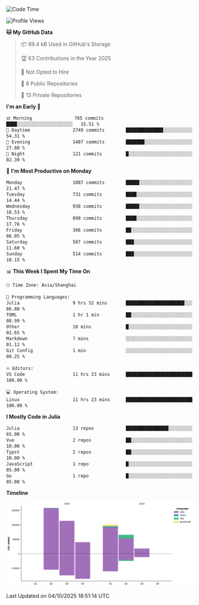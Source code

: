 <!--START_SECTION:waka-->
![Code Time](http://img.shields.io/badge/Code%20Time-795%20hrs%2033%20mins-blue)

![Profile Views](http://img.shields.io/badge/Profile%20Views-10-blue)

**🐱 My GitHub Data** 

> 📦 69.4 kB Used in GitHub's Storage 
 > 
> 🏆 63 Contributions in the Year 2025
 > 
> 🚫 Not Opted to Hire
 > 
> 📜 8 Public Repositories 
 > 
> 🔑 13 Private Repositories 
 > 
**I'm an Early 🐤** 

```text
🌞 Morning                785 commits         ████░░░░░░░░░░░░░░░░░░░░░   15.51 % 
🌆 Daytime                2749 commits        ██████████████░░░░░░░░░░░   54.31 % 
🌃 Evening                1407 commits        ███████░░░░░░░░░░░░░░░░░░   27.80 % 
🌙 Night                  121 commits         █░░░░░░░░░░░░░░░░░░░░░░░░   02.39 % 
```
📅 **I'm Most Productive on Monday** 

```text
Monday                   1087 commits        █████░░░░░░░░░░░░░░░░░░░░   21.47 % 
Tuesday                  731 commits         ████░░░░░░░░░░░░░░░░░░░░░   14.44 % 
Wednesday                938 commits         █████░░░░░░░░░░░░░░░░░░░░   18.53 % 
Thursday                 899 commits         ████░░░░░░░░░░░░░░░░░░░░░   17.76 % 
Friday                   306 commits         ██░░░░░░░░░░░░░░░░░░░░░░░   06.05 % 
Saturday                 587 commits         ███░░░░░░░░░░░░░░░░░░░░░░   11.60 % 
Sunday                   514 commits         ███░░░░░░░░░░░░░░░░░░░░░░   10.15 % 
```


📊 **This Week I Spent My Time On** 

```text
🕑︎ Time Zone: Asia/Shanghai

💬 Programming Languages: 
Julia                    9 hrs 52 mins       ██████████████████████░░░   86.80 % 
TOML                     1 hr 1 min          ██░░░░░░░░░░░░░░░░░░░░░░░   08.99 % 
Other                    18 mins             █░░░░░░░░░░░░░░░░░░░░░░░░   02.65 % 
Markdown                 7 mins              ░░░░░░░░░░░░░░░░░░░░░░░░░   01.12 % 
Git Config               1 min               ░░░░░░░░░░░░░░░░░░░░░░░░░   00.25 % 

🔥 Editors: 
VS Code                  11 hrs 23 mins      █████████████████████████   100.00 % 

💻 Operating System: 
Linux                    11 hrs 23 mins      █████████████████████████   100.00 % 
```

**I Mostly Code in Julia** 

```text
Julia                    13 repos            ████████████████░░░░░░░░░   65.00 % 
Vue                      2 repos             ██░░░░░░░░░░░░░░░░░░░░░░░   10.00 % 
Typst                    2 repos             ██░░░░░░░░░░░░░░░░░░░░░░░   10.00 % 
JavaScript               1 repo              █░░░░░░░░░░░░░░░░░░░░░░░░   05.00 % 
Go                       1 repo              █░░░░░░░░░░░░░░░░░░░░░░░░   05.00 % 
```



**Timeline**

![Lines of Code chart](https://raw.githubusercontent.com/DimhamT/DimhamT/main/assets/bar_graph.png)


 Last Updated on 04/10/2025 18:51:14 UTC
<!--END_SECTION:waka-->



<!--
**dhtantoy/dhtantoy** is a ✨ _special_ ✨ repository because its `README.md` (this file) appears on your GitHub profile.

Here are some ideas to get you started:

- 🔭 I’m currently working on ...
- 🌱 I’m currently learning ...
- 👯 I’m looking to collaborate on ...
- 🤔 I’m looking for help with ...
- 💬 Ask me about ...
- 📫 How to reach me: ...
- 😄 Pronouns: ...
- ⚡ Fun fact: ...
-->
